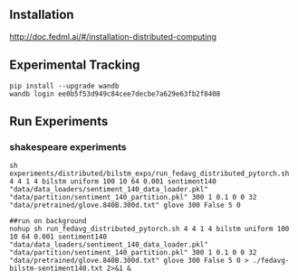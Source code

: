 ## Installation
http://doc.fedml.ai/#/installation-distributed-computing

## Experimental Tracking
```
pip install --upgrade wandb
wandb login ee0b5f53d949c84cee7decbe7a629e63fb2f8408
```

## Run Experiments


### shakespeare experiments
```
sh experiments/distributed/bilstm_exps/run_fedavg_distributed_pytorch.sh 4 4 1 4 bilstm uniform 100 10 64 0.001 sentiment140 "data/data_loaders/sentiment_140_data_loader.pkl" "data/partition/sentiment_140_partition.pkl" 300 1 0.1 0 0 32 "data/pretrained/glove.840B.300d.txt" glove 300 False 5 0

##run on background
nohup sh run_fedavg_distributed_pytorch.sh 4 4 1 4 bilstm uniform 100 10 64 0.001 sentiment140 "data/data_loaders/sentiment_140_data_loader.pkl" "data/partition/sentiment_140_partition.pkl" 300 1 0.1 0 0 32 "data/pretrained/glove.840B.300d.txt" glove 300 False 5 0 > ./fedavg-bilstm-sentiment140.txt 2>&1 &
```
